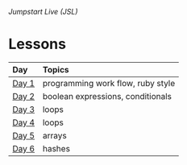_Jumpstart Live (JSL)_
# Lessons
| Day | Topics | 
| :--- | :--- |
| [Day 1](day1) | programming work flow, ruby style |
| [Day 2](day2) | boolean expressions, conditionals |
| [Day 3](day3) | loops |
| [Day 4](day4) | loops |
| [Day 5](day5) | arrays |
| [Day 6](day6) | hashes |